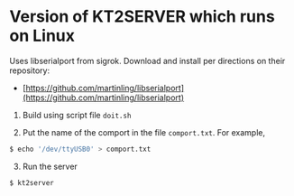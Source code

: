 # Version of KT2SERVER which runs on Linux

Uses libserialport from sigrok.
Download and install per directions on their repository:  

* [https://github.com/martinling/libserialport](https://github.com/martinling/libserialport)

1. Build using script file `doit.sh`

2. Put the name of the comport in the file `comport.txt`. For example,

```bash
$ echo '/dev/ttyUSB0' > comport.txt
```
3. Run the server

```bash
$ kt2server
```
